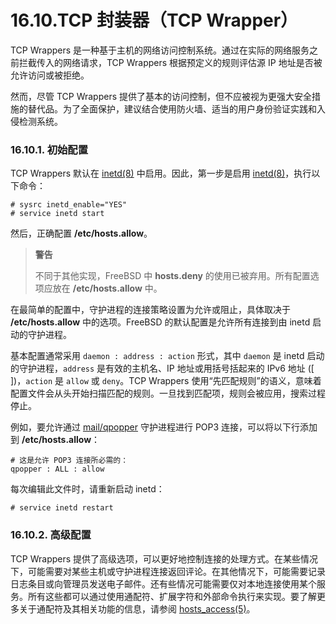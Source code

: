 # 16.10.TCP 封装器（TCP Wrapper）


TCP Wrappers 是一种基于主机的网络访问控制系统。通过在实际的网络服务之前拦截传入的网络请求，TCP Wrappers 根据预定义的规则评估源 IP 地址是否被允许访问或被拒绝。

然而，尽管 TCP Wrappers 提供了基本的访问控制，但不应被视为更强大安全措施的替代品。为了全面保护，建议结合使用防火墙、适当的用户身份验证实践和入侵检测系统。

### 16.10.1. 初始配置

TCP Wrappers 默认在 [inetd(8)](https://man.freebsd.org/cgi/man.cgi?query=inetd&sektion=8&format=html) 中启用。因此，第一步是启用 [inetd(8)](https://man.freebsd.org/cgi/man.cgi?query=inetd&sektion=8&format=html)，执行以下命令：

```
# sysrc inetd_enable="YES"
# service inetd start
```

然后，正确配置 **/etc/hosts.allow**。

>**警告**
>
> 不同于其他实现，FreeBSD 中 **hosts.deny** 的使用已被弃用。所有配置选项应放在 **/etc/hosts.allow** 中。

在最简单的配置中，守护进程的连接策略设置为允许或阻止，具体取决于 **/etc/hosts.allow** 中的选项。FreeBSD 的默认配置是允许所有连接到由 inetd 启动的守护进程。

基本配置通常采用 `daemon : address : action` 形式，其中 `daemon` 是 inetd 启动的守护进程，`address` 是有效的主机名、IP 地址或用括号括起来的 IPv6 地址 ([ ])，`action` 是 `allow` 或 `deny`。TCP Wrappers 使用“先匹配规则”的语义，意味着配置文件会从头开始扫描匹配的规则。一旦找到匹配项，规则会被应用，搜索过程停止。

例如，要允许通过 [mail/qpopper](https://cgit.freebsd.org/ports/tree/mail/qpopper/) 守护进程进行 POP3 连接，可以将以下行添加到 **/etc/hosts.allow**：

```
# 这是允许 POP3 连接所必需的：
qpopper : ALL : allow
```

每次编辑此文件时，请重新启动 inetd：

```
# service inetd restart
```

### 16.10.2. 高级配置

TCP Wrappers 提供了高级选项，可以更好地控制连接的处理方式。在某些情况下，可能需要对某些主机或守护进程连接返回评论。在其他情况下，可能需要记录日志条目或向管理员发送电子邮件。还有些情况可能需要仅对本地连接使用某个服务。所有这些都可以通过使用通配符、扩展字符和外部命令执行来实现。要了解更多关于通配符及其相关功能的信息，请参阅 [hosts_access(5)](https://man.freebsd.org/cgi/man.cgi?query=hosts_access&sektion=5&format=html)。


